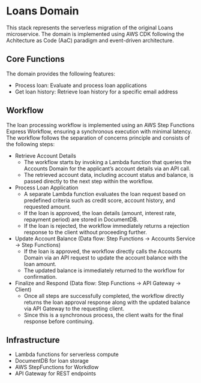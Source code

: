 # Loans Domain

This stack represents the serverless migration of the original Loans microservice. The domain is implemented using AWS CDK following the Achitecture as Code (AaC) paradigm and event-driven architecture.

## Core Functions

The domain provides the following features:
- Process loan: Evaluate and process loan applications
- Get loan history: Retrieve loan history for a specific email address

## Workflow

The loan processing workflow is implemented using an AWS Step Functions Express Workflow, ensuring a synchronous execution with minimal latency. The workflow follows the separation of concerns principle and consists of the following steps:

- Retrieve Account Details
   - The workflow starts by invoking a Lambda function that queries the Accounts Domain for the applicant’s account details via an API call.
   - The retrieved account data, including account status and balance, is passed directly to the next step within the workflow.
- Process Loan Application
   - A separate Lambda function evaluates the loan request based on predefined criteria such as credit score, account history, and requested amount.
  - If the loan is approved, the loan details (amount, interest rate, repayment period) are stored in DocumentDB.
  - If the loan is rejected, the workflow immediately returns a rejection response to the client without proceeding further.
- Update Account Balance (Data flow: Step Functions → Accounts Service → Step Functions)
  - If the loan is approved, the workflow directly calls the Accounts Domain via an API request to update the account balance with the loan amount.
  - The updated balance is immediately returned to the workflow for confirmation.
- Finalize and Respond (Data flow: Step Functions → API Gateway → Client)
  - Once all steps are successfully completed, the workflow directly returns the loan approval response along with the updated balance via API Gateway to the requesting client.
  - Since this is a synchronous process, the client waits for the final response before continuing.


## Infrastructure 
- Lambda functions for serverless compute
- DocumentDB for loan storage
- AWS StepFunctions for Workdlow
- API Gateway for REST endpoints